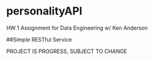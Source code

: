 personalityAPI
======
HW 1 Assignment for Data Engineering w/ Ken Anderson

##Simple RESTful Service

PROJECT IS PROGRESS, SUBJECT TO CHANGE